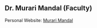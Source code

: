 ## Dr. Murari Mandal (Faculty)

Personal Website: [Murari Mandal](https://murarimandal.github.io/) 

